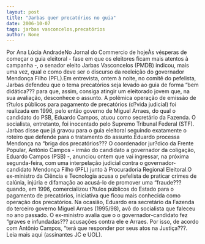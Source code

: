 ```yaml
---
layout: post
title: "Jarbas quer precatórios no guia"
date: 2006-10-07
tags: jarbas vasconcelos,precatórios
author: None
---
```

Por Ana Lúcia AndradeNo Jornal do Commercio de hojeÀs vésperas de começar o guia eleitoral - fase em que os eleitores ficam mais atentos à campanha -, o senador eleito Jarbas Vasconcelos (PMDB) indicou, mais uma vez, qual e como deve ser o discurso da reeleição do governador Mendonça Filho (PFL).Em entrevista, ontem à noite, no comitê do pefelista, Jarbas defendeu que o tema precatórios seja levado ao guia de forma “bem didática??? para que, assim, consiga atingir um eleitorado jovem que, na sua avaliação, desconhece o assunto. A polêmica operação de emissão de t?tulos públicos para pagamento de precatórios (d?vida judicial) foi realizada em 1996, pelo então governo de Miguel Arraes, do qual o candidato do PSB, Eduardo Campos, atuou como secretário da Fazenda. O socialista, entretanto, foi inocentado pelo Supremo Tribunal Federal (STF). Jarbas disse que já gravou para o guia eleitoral seguindo exatamente o roteiro que defende para o tratamento do assunto.Eduardo processa Mendonça na “briga dos precatórios???
O coordenador jur?dico da Frente Popular, Antônio Campos - irmão do candidato a governador da coligação, Eduardo Campos (PSB) -, anunciou ontem que vai ingressar, na próxima segunda-feira, com uma interpelação judicial contra o governador-candidato Mendonça Filho (PFL) junto à Procuradoria Regional Eleitoral.O ex-ministro da Ciência e Tecnologia acusa o pefelista de praticar crimes de calúnia, injúria e difamação ao acusá-lo de promover uma “fraude??? quando, em 1996, comercializou t?tulos públicos do Estado para o pagamento de precatórios, iniciativa que ficou mais conhecida como operação dos precatórios. Na ocasião, Eduardo era secretário da Fazenda do terceiro governo Miguel Arraes (1995/98), avô do socialista que faleceu no ano passado. O ex-ministro avalia que o o governador-candidato fez “graves e infundadas??? acusações contra ele e Arraes. Por isso, de acordo com Antônio Campos, “terá que responder por seus atos na Justiça???.
Leia mais aqui (assinantes JC e UOL). 